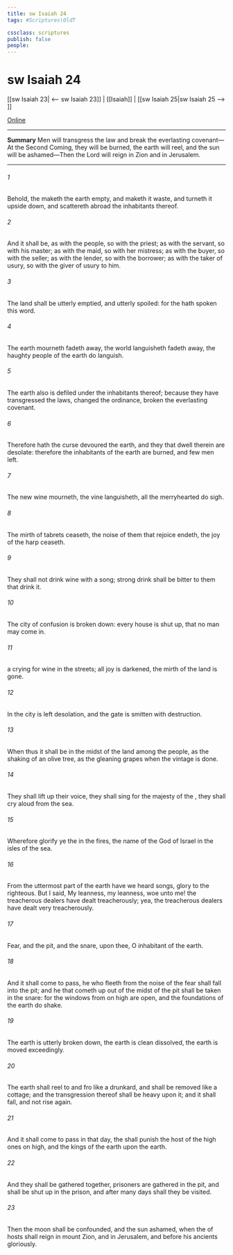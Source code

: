 ```yaml
---
title: sw Isaiah 24
tags: #Scriptures\OldT

cssclass: scriptures
publish: false
people:
---
```


# sw Isaiah 24
[[sw Isaiah 23| <-- sw Isaiah 23]] | [[Isaiah]] | [[sw Isaiah 25|sw Isaiah 25 --> ]]

[Online](https://churchofjesuschrist.org/study/scriptures/ot/isa/24?lang=eng)

---
__Summary__
Men will transgress the law and break the everlasting covenant—At the Second Coming, they will be burned, the earth will reel, and the sun will be ashamed—Then the Lord will reign in Zion and in Jerusalem.

---
###### 1 
Behold, the  maketh the earth empty, and maketh it waste, and turneth it upside down, and scattereth abroad the inhabitants thereof.

###### 2 
And it shall be, as with the people, so with the priest; as with the servant, so with his master; as with the maid, so with her mistress; as with the buyer, so with the seller; as with the lender, so with the borrower; as with the taker of usury, so with the giver of usury to him.

###### 3 
The land shall be utterly emptied, and utterly spoiled: for the  hath spoken this word.

###### 4 
The earth mourneth  fadeth away, the world languisheth  fadeth away, the haughty people of the earth do languish.

###### 5 
The earth also is defiled under the inhabitants thereof; because they have transgressed the laws, changed the ordinance, broken the everlasting covenant.

###### 6 
Therefore hath the curse devoured the earth, and they that dwell therein are desolate: therefore the inhabitants of the earth are burned, and few men left.

###### 7 
The new wine mourneth, the vine languisheth, all the merryhearted do sigh.

###### 8 
The mirth of tabrets ceaseth, the noise of them that rejoice endeth, the joy of the harp ceaseth.

###### 9 
They shall not drink wine with a song; strong drink shall be bitter to them that drink it.

###### 10 
The city of confusion is broken down: every house is shut up, that no man may come in.

###### 11 
 a crying for wine in the streets; all joy is darkened, the mirth of the land is gone.

###### 12 
In the city is left desolation, and the gate is smitten with destruction.

###### 13 
When thus it shall be in the midst of the land among the people,  as the shaking of an olive tree,  as the gleaning grapes when the vintage is done.

###### 14 
They shall lift up their voice, they shall sing for the majesty of the , they shall cry aloud from the sea.

###### 15 
Wherefore glorify ye the  in the fires,  the name of the  God of Israel in the isles of the sea.

###### 16 
From the uttermost part of the earth have we heard songs,  glory to the righteous. But I said, My leanness, my leanness, woe unto me! the treacherous dealers have dealt treacherously; yea, the treacherous dealers have dealt very treacherously.

###### 17 
Fear, and the pit, and the snare,  upon thee, O inhabitant of the earth.

###### 18 
And it shall come to pass,  he who fleeth from the noise of the fear shall fall into the pit; and he that cometh up out of the midst of the pit shall be taken in the snare: for the windows from on high are open, and the foundations of the earth do shake.

###### 19 
The earth is utterly broken down, the earth is clean dissolved, the earth is moved exceedingly.

###### 20 
The earth shall reel to and fro like a drunkard, and shall be removed like a cottage; and the transgression thereof shall be heavy upon it; and it shall fall, and not rise again.

###### 21 
And it shall come to pass in that day,  the  shall punish the host of the high ones  on high, and the kings of the earth upon the earth.

###### 22 
And they shall be gathered together,  prisoners are gathered in the pit, and shall be shut up in the prison, and after many days shall they be visited.

###### 23 
Then the moon shall be confounded, and the sun ashamed, when the  of hosts shall reign in mount Zion, and in Jerusalem, and before his ancients gloriously.

